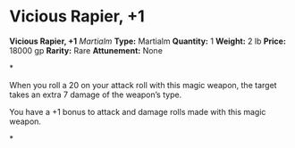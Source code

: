 # Vicious Rapier, +1

**Vicious Rapier, +1**
_Martialm_
**Type:** Martialm
**Quantity:** 1
**Weight:** 2 lb
**Price:** 18000 gp
**Rarity:** Rare
**Attunement:** None

*<p>When you roll a 20 on your attack roll with this magic weapon, the target takes an extra 7 damage of the weapon’s type.

You have a +1 bonus to attack and damage rolls made with this magic weapon.</p>*